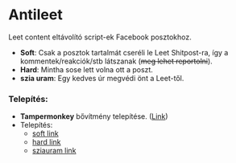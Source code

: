 # Antileet
Leet content eltávolító script-ek Facebook posztokhoz.
 * **Soft**: Csak a posztok tartalmát cseréli le Leet Shitpost-ra, így a kommentek/reakciók/stb látszanak (~~meg lehet reportolni~~).
 * **Hard**: Mintha sose lett volna ott a poszt.
 * **szia uram**: Egy kedves úr megvédi önt a Leet-től.
### Telepítés:
* **Tampermonkey** bővítmény telepítése. ([Link](https://www.tampermonkey.net))
* Telepítés:
  * [soft link](https://github.com/k3rielit/scripts/raw/main/antileet/hard.user.js)
  * [hard link](https://github.com/k3rielit/scripts/raw/main/antileet/soft.user.js)
  * [sziauram link](https://github.com/k3rielit/scripts/raw/main/antileet/sziauram.user.js)